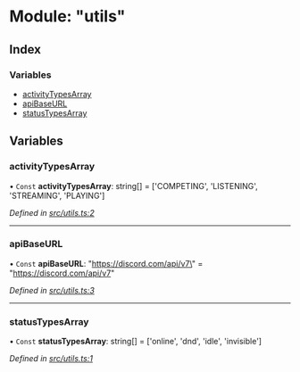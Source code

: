 # Module: "utils"

## Index

### Variables

* [activityTypesArray](_utils_.md#activitytypesarray)
* [apiBaseURL](_utils_.md#apibaseurl)
* [statusTypesArray](_utils_.md#statustypesarray)

## Variables

### activityTypesArray

• `Const` **activityTypesArray**: string[] = ['COMPETING', 'LISTENING', 'STREAMING', 'PLAYING']

*Defined in [src/utils.ts:2](https://github.com/ourcord/ourcord/blob/5570a2b/src/utils.ts#L2)*

___

### apiBaseURL

• `Const` **apiBaseURL**: \"https://discord.com/api/v7\" = "https://discord.com/api/v7"

*Defined in [src/utils.ts:3](https://github.com/ourcord/ourcord/blob/5570a2b/src/utils.ts#L3)*

___

### statusTypesArray

• `Const` **statusTypesArray**: string[] = ['online', 'dnd', 'idle', 'invisible']

*Defined in [src/utils.ts:1](https://github.com/ourcord/ourcord/blob/5570a2b/src/utils.ts#L1)*
